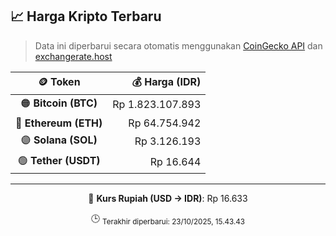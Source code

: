 

<!-- HARGA_KRIPTO -->
## 📈 Harga Kripto Terbaru

> Data ini diperbarui secara otomatis menggunakan [CoinGecko API](https://www.coingecko.com/) dan [exchangerate.host](https://exchangerate.host/)

<div align="center">

| 🪙 Token | 💰 Harga (IDR) |
|:------:|---------------:|
| 🟠 **Bitcoin (BTC)**   | Rp 1.823.107.893 |
| 🔵 **Ethereum (ETH)**  | Rp 64.754.942 |
| 🟣 **Solana (SOL)**    | Rp 3.126.193 |
| 🟢 **Tether (USDT)**   | Rp 16.644 |

---

💱 **Kurs Rupiah (USD → IDR)**: Rp 16.633

🕒 <sub>Terakhir diperbarui: 23/10/2025, 15.43.43</sub>

</div>
<!-- /HARGA_KRIPTO -->